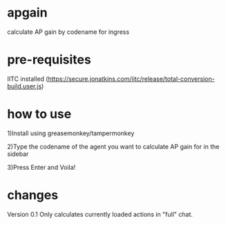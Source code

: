 apgain
======
calculate AP gain by codename for ingress

pre-requisites
======
IITC installed (https://secure.jonatkins.com/iitc/release/total-conversion-build.user.js)

how to use
======
1)Install using greasemonkey/tampermonkey

2)Type the codename of the agent you want to calculate AP gain for in the sidebar

3)Press Enter and Voila!

changes
======
Version 0.1
Only calculates currently loaded actions in "full" chat.
